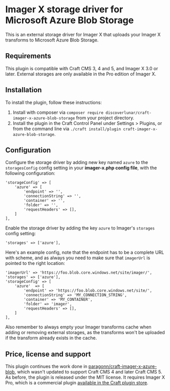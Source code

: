# Imager X storage driver for Microsoft Azure Blob Storage

This is an external storage driver for Imager X that uploads your Imager X transforms to Microsoft Azure Blob Storage.

## Requirements

This plugin is compatible with Craft CMS 3, 4 and 5, and Imager X 3.0 or later. External storages are only available in the Pro edition of Imager X.

## Installation

To install the plugin, follow these instructions:

1. Install with composer via `composer require discoverlunar/craft-imager-x-azure-blob-storage` from your project directory.
2. Install the plugin in the Craft Control Panel under Settings > Plugins, or from the command line via `./craft install/plugin craft-imager-x-azure-blob-storage`.

## Configuration

Configure the storage driver by adding new key named `azure` to the `storagesConfig` config setting in your **imager-x.php config file**, with the following configuration:

    'storageConfig' => [
        'azure' => [
            'endpoint' => '',
            'connectionString' => '',
            'container' => '',
            'folder' => '',
            'requestHeaders' => [],
        ]
    ],

Enable the storage driver by adding the key `azure` to Imager's `storages` config setting:

    'storages' => ['azure'],

Here's an example config, note that the endpoint has to be a complete URL with scheme, and as always you need to make sure that `imagerUrl` is pointed to the right location:

    'imagerUrl' => 'https://foo.blob.core.windows.net/site/imager/',
    'storages' => ['azure'],
    'storageConfig' => [
        'azure'  => [
            'endpoint' => 'https://foo.blob.core.windows.net/site/',
            'connectionString' => 'MY_CONNECTION_STRING',
            'container' => 'MY_CONTAINER',
            'folder' => 'imager',
            'requestHeaders' => [],
        ]
    ],

Also remember to always empty your Imager transforms cache when adding or removing external storages, as the transforms won't be uploaded if the transform already exists in the cache.


Price, license and support
---
This plugin continues the work done in [paragonn/craft-imager-x-azure-blob](https://github.com/paragonn/craft-imager-x-azure-blob), which wasn't updated to support Craft CMS 4 and later Craft CMS 5.
As before, the plugin is released under the MIT license. It requires Imager X Pro, which is a commercial plugin [available in the Craft plugin store](https://plugins.craftcms.com/imager-x).